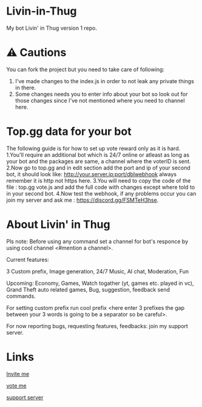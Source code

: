 # Livin-in-Thug
My bot Livin' in Thug version 1 repo.

# ⚠️ Cautions
You can fork the project but you need to take care of following:
1. I've made changes to the index.js in order to not leak any private things in there.
2. Some changes needs you to enter info about your bot so look out for those changes since I've not mentioned where you need to channel here.

# Top.gg data for your bot
The following guide is for how to set up vote reward only as it is hard.
1.You'll require an additional bot which is 24/7 online or atleast as long as your bot and the packages are same, a channel where the voterID is sent.
2.Now go to top.gg and in edit section add the port and ip of your second bot, it should look like: http://your.server.ip:port/dblwebhook
always remember it is http not https here.
3.You will need to copy the code of the file : top.gg vote.js
and add the full code with changes except where told to in your second bot.
4.Now test the webhook, if any problems occur you can join my server and ask me : https://discord.gg/FSMTeH3hse.

# About Livin' in Thug
Pls note: Before using any command set a channel for bot's responce by using cool channel <#mention a channel>.

Current features:

3 Custom prefix,
Image generation,
24/7 Music,
AI chat,
Moderation,
Fun

Upcoming:
Economy,
Games,
Watch togather (yt, games etc. played in vc),
Grand Theft auto related games,
Bug, suggestion, feedback send commands.

For setting custom prefix run cool prefix <here enter 3 prefixes the gap between your 3 words is going to be a separator so be careful>.

For now reporting bugs, requesting features, feedbacks: join my support server.

# Links

[Invite me](https://top.gg/bot/918718860365033523)

[vote me](https://top.gg/bot/918718860365033523/vote)

[support server](https://discord.gg/FSMTeH3hse)
